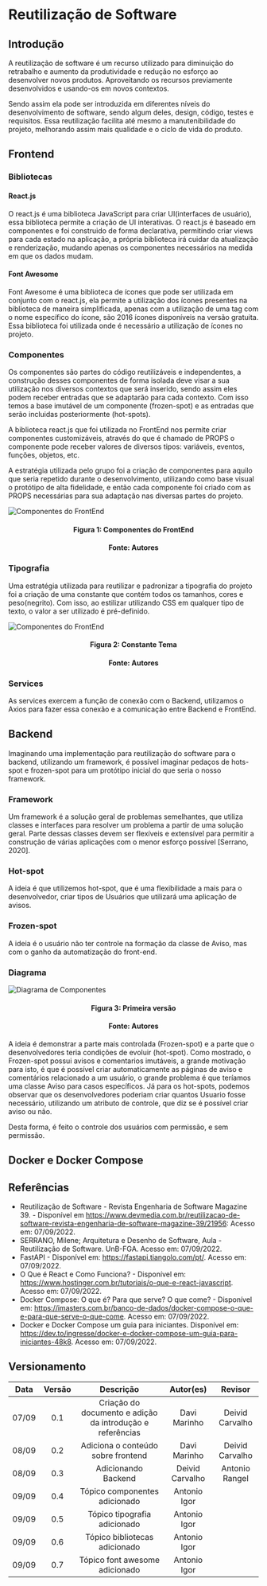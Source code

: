 # Reutilização de Software

## Introdução

A reutilização de software é um recurso utilizado para diminuição do retrabalho e aumento da produtividade e redução no esforço ao desenvolver novos produtos. Aproveitando os recursos previamente desenvolvidos e usando-os em novos contextos. 

Sendo assim ela pode ser introduzida em diferentes níveis do desenvolvimento de software, sendo algum deles, design, código, testes e requisitos. Essa reutilização facilita até mesmo a manutenibilidade do projeto, melhorando assim mais qualidade e o ciclo de vida do produto.

## Frontend

### Bibliotecas

#### React.js

O react.js é uma biblioteca JavaScript para criar UI(interfaces de usuário), essa biblioteca permite a criação de UI interativas. O react.js é baseado em componentes e foi construido de forma declarativa, permitindo criar views para cada estado na aplicação, a própria biblioteca irá  cuidar da atualização e renderização, mudando apenas os componentes necessários na medida em que os dados mudam.

#### Font Awesome

Font Awesome é uma biblioteca de ícones que pode ser utilizada em conjunto com o react.js, ela permite a utilização dos ícones presentes na biblioteca de maneira simplificada, apenas com a utilização de uma tag com o nome específico do ícone, são 2016 ícones disponíveis na versão gratuita. Essa biblioteca foi utilizada onde é necessário a utilização de ícones no projeto. 

### Componentes

Os componentes são partes do código reutilizáveis e independentes, a construção desses componentes de forma isolada deve visar a sua utilização nos diversos contextos que será inserido, sendo assim eles podem receber entradas que se adaptarão para cada contexto. Com isso temos a base imutável de um componente (frozen-spot) e as entradas que serão incluidas posteriormente (hot-spots).

A biblioteca react.js que foi utilizada no FrontEnd nos permite criar componentes customizáveis, através do que é chamado de PROPS o componente pode receber valores de diversos tipos: variáveis, eventos, funções, objetos, etc.

A estratégia utilizada pelo grupo foi a criação de componentes para aquilo que seria repetido durante o desenvolvimento, utilizando como base visual o protótipo de alta fidelidade, e então cada componente foi criado com as PROPS necessárias para sua adaptação nas diversas partes do projeto.

![Componentes do FrontEnd](../assets/img/componentesDoProjeto.jpg)
<h4 align = "center">Figura 1: Componentes do FrontEnd</h6>
<h4 align = "center">Fonte: Autores</h6>

### Tipografia

Uma estratégia utilizada para reutilizar e padronizar a tipografia do projeto foi a criação de uma constante que contém todos os tamanhos, cores e peso(negrito). Com isso, ao estilizar utilizando CSS em qualquer tipo de texto, o valor a ser utilizado é pré-definido.

![Componentes do FrontEnd](../assets/img/variaveisTema.jpg)
<h4 align = "center">Figura 2: Constante Tema</h6>
<h4 align = "center">Fonte: Autores</h6>

### Services

As services exercem a função de conexão com o Backend, utilizamos o Axios para fazer essa conexão e a comunicação entre Backend e FrontEnd.

## Backend
Imaginando uma implementação para reutilização do software para o backend, utilizando um framework, é possível imaginar pedaços de hots-spot e frozen-spot para um protótipo inicial do que seria o nosso framework.

### Framework
Um framework é a solução geral de problemas semelhantes, que utiliza classes e interfaces para resolver um problema a partir de uma solução geral. Parte dessas classes devem ser flexíveis e extensível para permitir a construção de várias aplicações com o menor esforço possível [Serrano, 2020].

### Hot-spot
A ideia é que utilizemos hot-spot, que é uma flexibilidade a mais para o desenvolvedor, criar tipos de Usuários que utilizará uma aplicação de avisos.

### Frozen-spot
A ideia é o usuário não ter controle na formação da classe de Aviso, mas com o ganho da automatização do front-end.

### Diagrama

![Diagrama de Componentes](../assets/img/reutilizacaoDiagrama.png)
<h4 align = "center">Figura 3: Primeira versão</h6>
<h4 align = "center">Fonte: Autores</h6>

A ideia é demonstrar a parte mais controlada (Frozen-spot) e a parte que o desenvolvedores teria condições de evoluir (hot-spot). Como mostrado, o Frozen-spot possui avisos e comentarios imutáveis, a grande motivação para isto, é que é possível criar automaticamente as páginas de aviso e comentários relacionado a um usuário, o grande problema é que teríamos uma classe Aviso para casos específicos. Já para os hot-spots, podemos observar que os desenvolvedores poderiam criar quantos Usuario fosse necessário, utilizando um atributo de controle, que diz se é possível criar aviso ou não.

Desta forma, é feito o controle dos usuários com permissão, e sem permissão.


## Docker e Docker Compose

## Referências

- Reutilização de Software - Revista Engenharia de Software Magazine 39. - Disponível em <https://www.devmedia.com.br/reutilizacao-de-software-revista-engenharia-de-software-magazine-39/21956>: Acesso em: 07/09/2022.
- SERRANO, Milene; Arquitetura e Desenho de Software, Aula - Reutilização de Software. UnB-FGA. Acesso em: 07/09/2022.
- FastAPI - Disponível em: <https://fastapi.tiangolo.com/pt/>. Acesso em: 07/09/2022.
- O Que é React e Como Funciona? - Disponível em: <https://www.hostinger.com.br/tutoriais/o-que-e-react-javascript>. Acesso em: 07/09/2022.
- Docker Compose: O que é? Para que serve? O que come? - Disponível em: <https://imasters.com.br/banco-de-dados/docker-compose-o-que-e-para-que-serve-o-que-come>. Acesso em: 07/09/2022.
- Docker e Docker Compose um guia para iniciantes. Disponível em: <https://dev.to/ingresse/docker-e-docker-compose-um-guia-para-iniciantes-48k8>. Acesso em: 07/09/2022.

## Versionamento

| Data  | Versão |                     Descrição                      |   Autor(es)  | Revisor |
| :---: | :----: | :------------------------------------------------: | :----------: | :-----: |
| 07/09 |  0.1   |Criação do documento e adição da introdução e referências| Davi Marinho | Deivid Carvalho   |
| 08/09 |  0.2   |            Adiciona o conteúdo sobre frontend           | Davi Marinho |  Deivid Carvalho   |
| 08/09 |  0.3   |            Adicionando Backend          | Deivid Carvalho |  Antonio Rangel   |
| 09/09 |  0.4   |  Tópico componentes adicionado          | Antonio Igor |     |
| 09/09 |  0.5   |  Tópico tipografia adicionado           | Antonio Igor |     |
| 09/09 |  0.6   |  Tópico bibliotecas adicionado          | Antonio Igor |     |
| 09/09 |  0.7   |  Tópico font awesome adicionado         | Antonio Igor |     |
